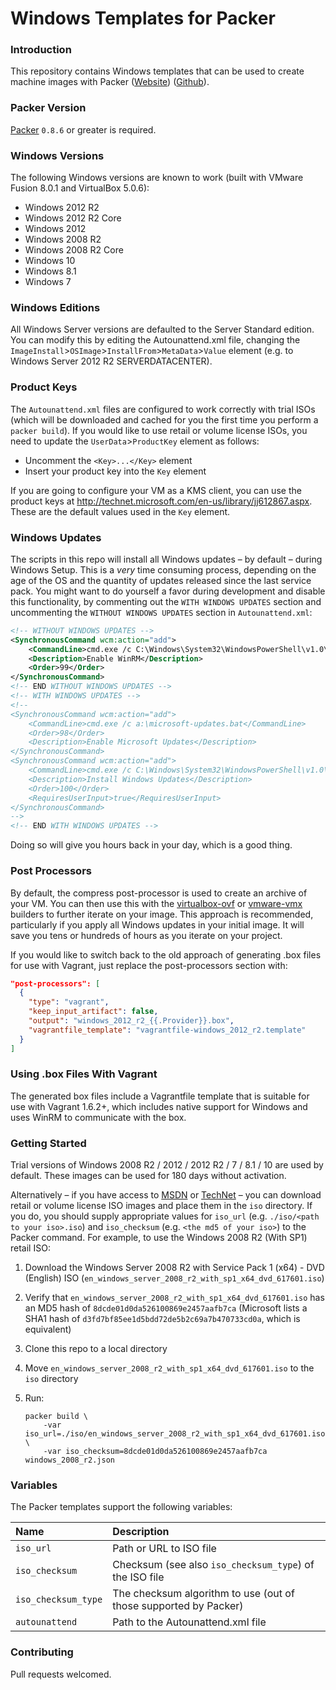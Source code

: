 # Windows Templates for Packer

### Introduction

This repository contains Windows templates that can be used to create machine images with Packer ([Website](http://www.packer.io)) ([Github](http://github.com/mitchellh/packer)).

### Packer Version

[Packer](https://github.com/mitchellh/packer) `0.8.6` or greater is required.

### Windows Versions

The following Windows versions are known to work (built with VMware Fusion 8.0.1 and VirtualBox 5.0.6):

 * Windows 2012 R2
 * Windows 2012 R2 Core
 * Windows 2012
 * Windows 2008 R2
 * Windows 2008 R2 Core
 * Windows 10
 * Windows 8.1
 * Windows 7

### Windows Editions

All Windows Server versions are defaulted to the Server Standard edition. You can modify this by editing the Autounattend.xml file, changing the `ImageInstall`>`OSImage`>`InstallFrom`>`MetaData`>`Value` element (e.g. to Windows Server 2012 R2 SERVERDATACENTER).

### Product Keys

The `Autounattend.xml` files are configured to work correctly with trial ISOs (which will be downloaded and cached for you the first time you perform a `packer build`). If you would like to use retail or volume license ISOs, you need to update the `UserData`>`ProductKey` element as follows:

* Uncomment the `<Key>...</Key>` element
* Insert your product key into the `Key` element

If you are going to configure your VM as a KMS client, you can use the product keys at http://technet.microsoft.com/en-us/library/jj612867.aspx. These are the default values used in the `Key` element.

### Windows Updates

The scripts in this repo will install all Windows updates – by default – during Windows Setup. This is a _very_ time consuming process, depending on the age of the OS and the quantity of updates released since the last service pack. You might want to do yourself a favor during development and disable this functionality, by commenting out the `WITH WINDOWS UPDATES` section and uncommenting the `WITHOUT WINDOWS UPDATES` section in `Autounattend.xml`:

```xml
<!-- WITHOUT WINDOWS UPDATES -->
<SynchronousCommand wcm:action="add">
    <CommandLine>cmd.exe /c C:\Windows\System32\WindowsPowerShell\v1.0\powershell.exe -File a:\enable-winrm.ps1</CommandLine>
    <Description>Enable WinRM</Description>
    <Order>99</Order>
</SynchronousCommand>
<!-- END WITHOUT WINDOWS UPDATES -->
<!-- WITH WINDOWS UPDATES -->
<!--
<SynchronousCommand wcm:action="add">
    <CommandLine>cmd.exe /c a:\microsoft-updates.bat</CommandLine>
    <Order>98</Order>
    <Description>Enable Microsoft Updates</Description>
</SynchronousCommand>
<SynchronousCommand wcm:action="add">
    <CommandLine>cmd.exe /c C:\Windows\System32\WindowsPowerShell\v1.0\powershell.exe -File a:\win-updates.ps1</CommandLine>
    <Description>Install Windows Updates</Description>
    <Order>100</Order>
    <RequiresUserInput>true</RequiresUserInput>
</SynchronousCommand>
-->
<!-- END WITH WINDOWS UPDATES -->
```

Doing so will give you hours back in your day, which is a good thing.

### Post Processors

By default, the compress post-processor is used to create an archive of your VM. You can then use this with the [virtualbox-ovf](https://www.packer.io/docs/builders/virtualbox-ovf.html) or [vmware-vmx](https://www.packer.io/docs/builders/vmware-vmx.html) builders to further iterate on your image. This approach is recommended, particularly if you apply all Windows updates in your initial image. It will save you tens or hundreds of hours as you iterate on your project.

If you would like to switch back to the old approach of generating .box files for use with Vagrant, just replace the post-processors section with:

```json
"post-processors": [
  {
    "type": "vagrant",
    "keep_input_artifact": false,
    "output": "windows_2012_r2_{{.Provider}}.box",
    "vagrantfile_template": "vagrantfile-windows_2012_r2.template"
  }
]
```

### Using .box Files With Vagrant

The generated box files include a Vagrantfile template that is suitable for
use with Vagrant 1.6.2+, which includes native support for Windows and uses
WinRM to communicate with the box.

### Getting Started

Trial versions of Windows 2008 R2 / 2012 / 2012 R2 / 7 / 8.1 / 10 are used by default. These images can be used for 180 days without activation.

Alternatively – if you have access to [MSDN](http://msdn.microsoft.com) or [TechNet](http://technet.microsoft.com/) – you can download retail or volume license ISO images and place them in the `iso` directory. If you do, you should supply appropriate values for `iso_url` (e.g. `./iso/<path to your iso>.iso`) and `iso_checksum` (e.g. `<the md5 of your iso>`) to the Packer command. For example, to use the Windows 2008 R2 (With SP1) retail ISO:

1. Download the Windows Server 2008 R2 with Service Pack 1 (x64) - DVD (English) ISO (`en_windows_server_2008_r2_with_sp1_x64_dvd_617601.iso`)
2. Verify that `en_windows_server_2008_r2_with_sp1_x64_dvd_617601.iso` has an MD5 hash of `8dcde01d0da526100869e2457aafb7ca` (Microsoft lists a SHA1 hash of `d3fd7bf85ee1d5bdd72de5b2c69a7b470733cd0a`, which is equivalent)
3. Clone this repo to a local directory
4. Move `en_windows_server_2008_r2_with_sp1_x64_dvd_617601.iso` to the `iso` directory
5. Run:

    ```
    packer build \
        -var iso_url=./iso/en_windows_server_2008_r2_with_sp1_x64_dvd_617601.iso \
        -var iso_checksum=8dcde01d0da526100869e2457aafb7ca windows_2008_r2.json
    ```

### Variables

The Packer templates support the following variables:

| Name                | Description                                                      |
|:--------------------|:-----------------------------------------------------------------|
| `iso_url`           | Path or URL to ISO file                                          |
| `iso_checksum`      | Checksum (see also `iso_checksum_type`) of the ISO file          |
| `iso_checksum_type` | The checksum algorithm to use (out of those supported by Packer) |
| `autounattend`      | Path to the Autounattend.xml file                                |

### Contributing

Pull requests welcomed.
